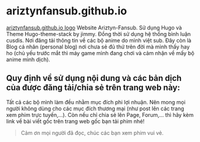 # ariztynfansub.github.io
[ariztynfansub.github.io logo](https://i.imgur.com/X5GBZL8.png)
Website Ariztyn-Fansub. Sử dụng Hugo và Theme Hugo-theme-stack by jimmy. Đồng thời sử dụng hệ thống bình luận cusdis. Nơi đăng tải thông tin về các bộ anime do mình việt sub. 
Đây còn là Blog cá nhân (personal blog) nơi chưa sẻ đủ thứ trên đời mà mình thấy hay ho (chủ yếu trước mắt thì máy game mình đang chơi và cảm nhận về mấy bộ anime mình dịch).
## Quy định về sử dụng nội dung và các bản dịch của được đăng tải/chia sẻ trên trang web này:
Tất cả các bộ mình làm đều nhằm mục đích phi lợi nhuận. Nên mong mọi người không dùng cho các mục đích thương mại (như post lên các trang xem phim trực tuyến,…). Còn nếu chỉ chia sẻ lên Page, Forum,… thì hãy kèm link về bài viết gốc trên trang web gốc bạn tải phim nhé!   
> Cảm ơn mọi người đã đọc, chúc các bạn xem phim vui vẻ.  